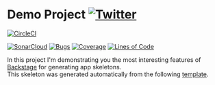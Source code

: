 #  Demo Project [![Twitter](https://img.shields.io/twitter/follow/piotr_minkowski.svg?style=social&logo=twitter&label=Follow%20Me)](https://twitter.com/piotr_minkowski)

[![CircleCI](https://circleci.com/gh/banu-mphasis/sample-spring-boot-app-k8s-v3.svg?style=svg)](https://circleci.com/gh/banu-mphasis/sample-spring-boot-app-k8s-v3)

[![SonarCloud](https://sonarcloud.io/images/project_badges/sonarcloud-black.svg)](https://sonarcloud.io/dashboard?id=banu-mphasis_sample-spring-boot-app-k8s-v3)
[![Bugs](https://sonarcloud.io/api/project_badges/measure?project=banu-mphasis_sample-spring-boot-app-k8s-v3&metric=bugs)](https://sonarcloud.io/dashboard?id=banu-mphasis_sample-spring-boot-app-k8s-v3)
[![Coverage](https://sonarcloud.io/api/project_badges/measure?project=banu-mphasis_sample-spring-boot-app-k8s-v3&metric=coverage)](https://sonarcloud.io/dashboard?id=banu-mphasis_sample-spring-boot-app-k8s-v3)
[![Lines of Code](https://sonarcloud.io/api/project_badges/measure?project=banu-mphasis_sample-spring-boot-app-k8s-v3&metric=ncloc)](https://sonarcloud.io/dashboard?id=banu-mphasis_sample-spring-boot-app-k8s-v3)

In this project I'm demonstrating you the most interesting features of [Backstage](https://backstage.io/) for generating app skeletons. \
This skeleton was generated automatically from the following [template](https://github.com/piomin/backstage-templates/blob/master/templates/spring-boot-basic/template.yaml).